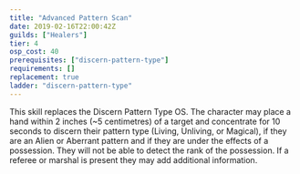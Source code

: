 ```yaml
---
title: "Advanced Pattern Scan"
date: 2019-02-16T22:00:42Z
guilds: ["Healers"]
tier: 4
osp_cost: 40
prerequisites: ["discern-pattern-type"]
requirements: []
replacement: true
ladder: "discern-pattern-type"
---
```

This skill replaces the Discern Pattern Type OS. The character may place a hand within 2 inches (~5 centimetres) of a target and concentrate for 10 seconds to discern their pattern type (Living, Unliving, or Magical), if they are an Alien or Aberrant pattern and if they are under the effects of a possession. They will not be able to detect the rank of the possession. If a referee or marshal is present they may add additional information.